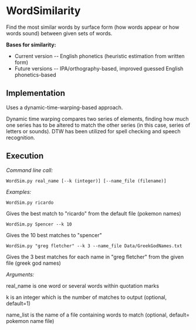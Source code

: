 # WordSimilarity
Find the most similar words by surface form (how words appear or how words sound) between given sets of words.

**Bases for similarity:**

* Current version -- English phonetics (heuristic estimation from written form)
* Future versions -- IPA/orthography-based, improved guessed English phonetics-based

## Implementation
Uses a dynamic-time-warping-based approach.

Dynamic time warping compares two series of elements, finding how much one series has to be altered to match the other series (in this case, series of letters or sounds). DTW has been utilized for spell checking and speech recognition.

## Execution
*Command line call:*

```WordSim.py real_name [--k (integer)] [--name_file (filename)]```

*Examples:*

```WordSim.py ricardo```
    
Gives the best match to "ricardo" from the default file (pokemon names)
    
```WordSim.py Spencer --k 10```
    
Gives the 10 best matches to "spencer"
    
```WordSim.py "greg fletcher" --k 3 --name_file Data/GreekGodNames.txt```
    
Gives the 3 best matches for each name in "greg fletcher" from the given file (greek god names)

*Arguments:*

real_name is one word or several words within quotation marks

k is an integer which is the number of matches to output (optional, default=1)

name_list is the name of a file containing words to match (optional, default= pokemon name file)
